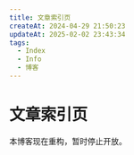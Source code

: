 ```yaml
---
title: 文章索引页
createAt: 2024-04-29 21:50:23
updateAt: 2025-02-02 23:43:34
tags:
  - Index
  - Info
  - 博客
---
```

<!-- <script setup>
    import {lifeSkills} from '/.vitepress/theme/components/lists/lifeSkills'
    import {os} from '/.vitepress/theme/components/lists/os'
    import {personalProject} from '/.vitepress/theme/components/lists/personalProject'
    import {ref_sum} from '/.vitepress/theme/components/lists/ref_sum'
    import {tech_skills} from '/.vitepress/theme/components/lists/tech_skills'
    import {tools} from '/.vitepress/theme/components/lists/tools'
</script> -->

# 文章索引页

<!-- ## <p><img src="/avatar.png" class="titleAvatar" /><span>RyanJoy 的博客</span></p>

👏欢迎来到我的博客 [RyanJoy's Blog](https://blog.ryanjoy.top/)，这里是「📒文章索引页」分区！

<span class="marker-underline">***左侧*** 是</span><span class="marker-fakeTitle">📒文章分类</span><span class="marker-underline">，***下方*** 是</span><span class="marker-fakeTitle">📒文章更新时间树</span><span class="marker-underline">。选择一种方式进行 `浏览` 寻找你感兴趣的文章，或者 `ctrl+k` 搜索你需要的文章查阅吧！</span>

<nodeIndex /> -->

<!--  linklist组件式索引页，目前还没实现自动添加。主要问题是，没法自动获取icon  -->

<!-- 
<list v-for="{ title , items } in lifeSkills" :title="title" :items="items" />

## 👨🏼‍💻个人项目

<list v-for="{ title , items } in personalProject" :title="title" :items="items" />

## 💻操作系统

<list v-for="{ title , items } in os" :title="title" :items="items" />

## 🖥️专业技能

<list v-for="{ title , items } in tech_skills" :title="title" :items="items" />

## 🤔反思和总结

<list v-for="{ title , items } in ref_sum" :title="title" :items="items" />

## 🛠️实用工具

<list v-for="{ title , items } in tools" :title="title" :items="items" /> -->

本博客现在重构，暂时停止开放。
